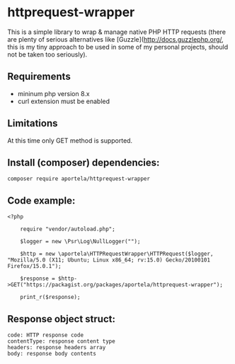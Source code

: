 # httprequest-wrapper

This is a simple library to wrap & manage native PHP HTTP requests (there are plenty of serious alternatives like [Guzzle](http://docs.guzzlephp.org/, this is my tiny approach to be used in some of my personal projects, should not be taken too seriously).

## Requirements

- mininum php version 8.x
- curl extension must be enabled

## Limitations

At this time only GET method is supported.

## Install (composer) dependencies:

```
composer require aportela/httprequest-wrapper
```

## Code example:

```
<?php

    require "vendor/autoload.php";

    $logger = new \Psr\Log\NullLogger("");

    $http = new \aportela\HTTPRequestWrapper\HTTPRequest($logger, "Mozilla/5.0 (X11; Ubuntu; Linux x86_64; rv:15.0) Gecko/20100101 Firefox/15.0.1");

    $response = $http->GET("https://packagist.org/packages/aportela/httprequest-wrapper");

    print_r($response);
```

## Response object struct:

    code: HTTP response code
    contentType: response content type
    headers: response headers array
    body: response body contents
